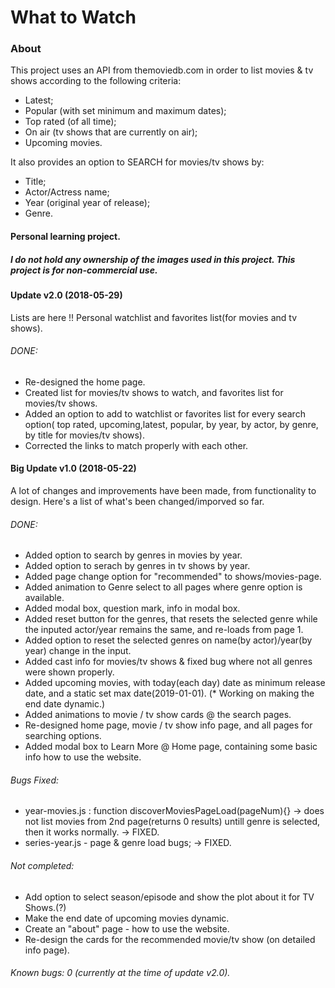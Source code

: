 # What to Watch
### About
This project uses an API from themoviedb.com in order to list movies & tv shows according to the following criteria:
* Latest;
* Popular (with set minimum and maximum dates);
* Top rated (of all time);
* On air (tv shows that are currently on air);
* Upcoming movies.

It also provides an option to SEARCH for movies/tv shows by:
* Title;
* Actor/Actress name;
* Year (original year of release);
* Genre.
#### Personal learning project.
##### I do not hold any ownership of the images used in this project. This project is for non-commercial use.

#### Update v2.0 (2018-05-29)
Lists are here !! Personal watchlist and favorites list(for movies and tv shows).
###### DONE:
* Re-designed the home page.
* Created list for movies/tv shows to watch, and favorites list for movies/tv shows.
* Added an option to add to watchlist or favorites list for every search option( top rated, upcoming,latest, popular, by year, by actor, by genre, by title for movies/tv shows).
* Corrected the links to match properly with each other.
#### Big Update v1.0 (2018-05-22)
A lot of changes and improvements have been made, from functionality to design. Here's a list of what's been changed/imporved so far.
###### DONE:
* Added option to search by genres in movies by year.
* Added option to serach by genres in tv shows by year.
* Added page change option for "recommended" to shows/movies-page.
* Added animation to Genre select to all pages where genre option is available.
* Added modal box, question mark, info in modal box.
* Added reset button for the genres, that resets the selected genre while the inputed actor/year remains the same, and re-loads from page 1.
* Added option to reset the selected genres on name(by actor)/year(by year) change in the input.
* Added cast info for movies/tv shows & fixed bug where not all genres were shown properly.
* Added upcoming movies, with today(each day) date as minimum release date, and a static set max date(2019-01-01). (* Working on making the end date dynamic.)
* Added animations to movie / tv show cards @ the search pages.
* Re-designed home page, movie / tv show info page, and all pages for searching options.
* Added modal box to Learn More @  Home page, containing some basic info how to use the website.

###### Bugs Fixed:
* year-movies.js : function discoverMoviesPageLoad(pageNum){} -> does not list movies from 2nd page(returns 0 results) untill genre is selected, then it works normally. -> FIXED.
* series-year.js - page & genre load bugs; -> FIXED.

###### Not completed:
* Add option to select season/episode and show the plot about it for TV Shows.(?)
* Make the end date of upcoming movies dynamic.
* Create an "about" page - how to use the website.
* Re-design the cards for the recommended movie/tv show (on detailed info page).

###### Known bugs: 0 (currently at the time of update v2.0).